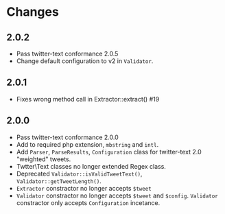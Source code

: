 # Changes

## 2.0.2

- Pass twitter-text conformance 2.0.5
- Change default configuration to v2 in `Validator`.

## 2.0.1

- Fixes wrong method call in Extractor::extract() #19

## 2.0.0

- Pass twitter-text conformance 2.0.0
- Add to required php extension, `mbstring` and `intl`.
- Add `Parser`, `ParseResults`, `Configuration` class for twitter-text 2.0 "weighted" tweets.
- Twtter\Text classes no longer extended Regex class.
- Deprecated `Validator::isValidTweetText()`, `Validator::getTweetLength()`.
- `Extractor` constractor no longer accepts `$tweet`
- `Validator` constractor no longer accepts `$tweet` and `$config`. `Validator` constractor only accepts `Configuration` incetance.
